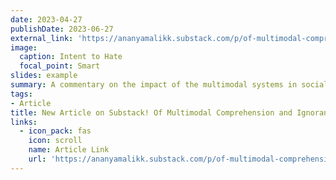 ```yaml
---
date: 2023-04-27
publishDate: 2023-06-27
external_link: 'https://ananyamalikk.substack.com/p/of-multimodal-comprehension-and-ignorance'
image:
  caption: Intent to Hate
  focal_point: Smart
slides: example
summary: A commentary on the impact of the multimodal systems in social media in 2023
tags:
- Article
title: New Article on Substack! Of Multimodal Comprehension and Ignorance
links:
  - icon_pack: fas
    icon: scroll
    name: Article Link
    url: 'https://ananyamalikk.substack.com/p/of-multimodal-comprehension-and-ignorance'
---
```



